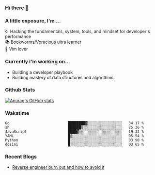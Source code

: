 ### Hi there 👋
### A little exposure, I'm ...

☪ Hacking the fundamentals, system, tools, and mindset for developer's performance <br/>
📚 Bookworms/Voracious ultra learner <br/>
🎠 Vim lover <br/>

<!--
**bitethecode/bitethecode** is a ✨ _special_ ✨ repository because its `README.md` (this file) appears on your GitHub profile.

Here are some ideas to get you started:

- 🔭 I’m currently working on ...
- 🌱 I’m currently learning ...
- 👯 I’m looking to collaborate on ...
- 🤔 I’m looking for help with ...
- 💬 Ask me about ...
- 📫 How to reach me: ...
- 😄 Pronouns: ...
- ⚡ Fun fact: ...
-->

### Currently I'm working on... 
- Building a developer playbook
- Building mastery of data structures and algorithms

### Github Stats
[![Anurag's GitHub stats](https://github-readme-stats.vercel.app/api?username=bitethecode&count_private=true&showing_icons=true)](https://github.com/anuraghazra/github-readme-stats)

### Wakatime
<!--START_SECTION:waka-->

```text
Go                           ████████▓░░░░░░░░░░░░░░░░   34.17 %
sh                           ██████▒░░░░░░░░░░░░░░░░░░   25.36 %
JavaScript                   ████▓░░░░░░░░░░░░░░░░░░░░   19.32 %
YAML                         █▒░░░░░░░░░░░░░░░░░░░░░░░   05.54 %
Python                       █░░░░░░░░░░░░░░░░░░░░░░░░   03.90 %
dosini                       █░░░░░░░░░░░░░░░░░░░░░░░░   03.65 %
```

<!--END_SECTION:waka-->

### Recent Blogs
- [Reverse engineer burn out and how to avoid it](https://bitethecode.org/#/articles/reverse-engineer-burnout-and-how-to-avoid-it)
